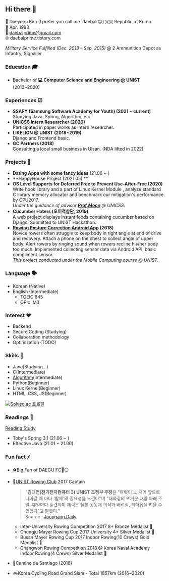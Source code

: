 
## Hi there 👋

📛 Daeyeon Kim (I prefer you call me 'daebal'😊)
🇰🇷 Republic of Korea  
🎂 Apr. 1993  
📧 daebalprime@gmail.com  
🌐 daebalprime.tistory.com  

*Military Service Fulfilled (Dec. 2013 – Sep. 2015)* @ 2 Ammunition Depot as Infantry, Signaller

### Education 🎓

- Bachelor of **💻 Computer Science and Engineering @ UNIST** (2013~2020)

### Experiences ☑
- **SSAFY (Samsung Software Academy for Youth) (2021 ~ current)**  
	Studying Java, Spring, Algorithm, etc.
- **UNICSS Intern Researcher (2020)**  
	Participated in paper works as intern researcher.
- **LIKELION @ UNIST (2018~2019)**  
	Django and Frontend basic.
- **GC Partners (2018)**  
	Consulting a local small business in Ulsan. (NDA lifted in 2022)


### Projects 🤖
- **Dating Apps with some fancy ideas** (21.06 ~ )
- **HappyHouse Project (2021.05) **
- **OS Level Supports for Deferred Free to Prevent Use-After-Free (2020)**  
	 Write hook library and a part of Linux Kernel Module , analyze standard C library memory allocator and benchmark our mitigation's performance by CPU2017.  
	 *Under the guidance of advisor [**Prof.Moon**](https://hyungon.unist.ac.kr/) @ UNICSS.*
- **Cucumber Haters (오이척살단, 2019)**  
	A web project displays instant foods containing cucumber based on Django. Submitted to UNIST Hackathon.
- **[Rowing Posture Correction Android App](https://github.com/daebalprime/UNI19FF_CSE465_FinalProject) (2018)**  
	Novice rowers often struggle to keep body in right angle at end of drive and recovery. Attach a phone on the chest to collect angle of upper body. Alert rowers by ringing sound when rowers recline his/her body too much.  Implemented collecting sensor data via Android API, basic compliment sensor.  
	*This project conducted under the Mobile Computing course @ UNIST.*

### Language 🗣
- Korean (Native)  
- English (Intermediate)  
	- TOEIC 845
	- OPIc IM3

### Interest ❤️️
- Backend
- Secure Coding (Studying)
- Collaboration methodology
- Optimization (TODO)

### Skills 🤹
- Java(Studying...)
- C(Intermediate)
- [Algorithm](https://solved.ac/profile/daebalprime)(Intermediate)  
- Python(Beginner)
- Linux Kernel(Beginner)
- HTML, CSS, JS(Beginner)  
	
[![Solved.ac 프로필](http://mazassumnida.wtf/api/generate_badge?boj=daebalprime)](https://solved.ac/daebalprime)

### Readings 📖
[Reading Study](https://github.com/JavaBookStudy/JavaBook)
- Toby's Spring 3.1 (21.06 ~ )
- Effective Java (21.01 ~ 21.06)

### Fun fact ⚡️
- ️⚽️Big Fan of DAEGU FC🔵⚪️
- 🚣[UNIST Rowing Club](http://rowing.unist.ac.kr/) 2017 Captain  
	> "**김대연(전기전자컴퓨터 3) UNIST 조정부 주장**은 "여럿이 노 저어 앞으로 나아갈 때 마다 '함께'의 중요성을 느낀다"며 "태화강의 뜨거운 태양 아래 주말, 휴일마다 훈련하며 체력은 물론 공동체 의식과 배려심, 리더십을 키울 수 있었다"고 말했다."  
	> Source : [Joongang Daily](https://news.joins.com/article/21572484) 
  	- Inter-University Rowing Competition 2017 8+ Bronze Medalist 🥉
 	- Chungju Mayer Rowing Cup 2017 University 4+ Silver Medalist 🥈
	- Busan Mayer Rowing Cup 2017 Indoor Rowing(10 Crews) Gold Medalist 🥇
	- Changwon Rowing Competition 2018 @ Korea Naval Academy Indoor Rowing(4 Crews) Silver Medalist 🥈  
	 

- 🥾Camino de Santiago (2018)
- 🚲Korea Cycling Road Grand Slam - Total 1857km (2016~2020)

